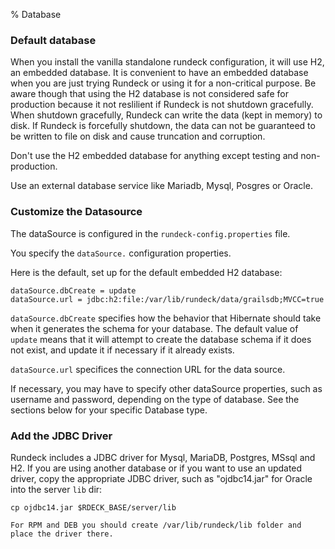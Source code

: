 % Database

### Default database

When you install the vanilla standalone rundeck configuration, it will use H2, an embedded database. 
It is convenient to have an embedded database when you are just trying Rundeck or using it for a non-critical purpose. Be aware though that using the H2 database is not considered safe for production because it not reslilient if Rundeck is not shutdown gracefully. When shutdown gracefully, Rundeck can write the data (kept in memory) to disk. If Rundeck is forcefully shutdown, the data can not be guaranteed to be written to file on disk and cause truncation and corruption.

Don't use the H2 embedded database for anything except testing and non-production.

Use an external database service like Mariadb, Mysql, Posgres or Oracle. 

### Customize the Datasource

The dataSource is configured in the `rundeck-config.properties` file.

You specify the `dataSource.` configuration properties. 

Here is the default, set up for the default embedded H2 database:

~~~~~~ {.java}
dataSource.dbCreate = update
dataSource.url = jdbc:h2:file:/var/lib/rundeck/data/grailsdb;MVCC=true
~~~~~~ 

`dataSource.dbCreate` specifies how the behavior that Hibernate should take when it
generates the schema for your database.  The default value of `update` means that
it will attempt to create the database schema if it does not exist, and update it
if necessary if it already exists.

`dataSource.url` specifices the connection URL for the data source.

If necessary, you may have to specify other dataSource properties, such as username
and password, depending on the type of database.  See the sections below
for your specific Database type.

### Add the JDBC Driver

Rundeck includes a JDBC driver for Mysql, MariaDB, Postgres, MSsql and H2. If you are using another database or if you want to use an updated driver, copy the appropriate JDBC driver, such as "ojdbc14.jar" for Oracle into the server `lib` dir:

~~~~~~ {.bash}
cp ojdbc14.jar $RDECK_BASE/server/lib

For RPM and DEB you should create /var/lib/rundeck/lib folder and place the driver there.
~~~~~~

